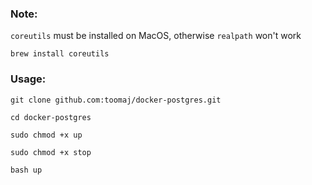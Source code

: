 ### Note:
`coreutils` must be installed on MacOS, otherwise `realpath` won't work

`brew install coreutils`

### Usage:
`git clone github.com:toomaj/docker-postgres.git`

`cd docker-postgres`

`sudo chmod +x up`

`sudo chmod +x stop`

`bash up`
